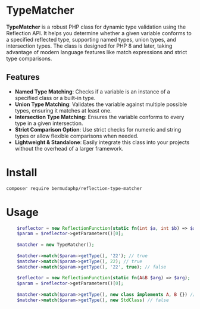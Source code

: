 # TypeMatcher

**TypeMatcher** is a robust PHP class for dynamic type validation using the Reflection API. It helps you determine whether a given variable conforms to a specified reflected type, supporting named types, union types, and intersection types. The class is designed for PHP 8 and later, taking advantage of modern language features like match expressions and strict type comparisons.

## Features

- **Named Type Matching**: Checks if a variable is an instance of a specified class or a built-in type.
- **Union Type Matching**: Validates the variable against multiple possible types, ensuring it matches at least one.
- **Intersection Type Matching**: Ensures the variable conforms to every type in a given intersection.
- **Strict Comparison Option**: Use strict checks for numeric and string types or allow flexible comparisons when needed.
- **Lightweight & Standalone**: Easily integrate this class into your projects without the overhead of a larger framework.

# Install
```bash
composer require bermudaphp/reflection-type-matcher
```

# Usage
```php
    $reflector = new ReflectionFunction(static fn(int $a, int $b) => $a + $b);
    $param = $reflector->getParameters()[0];
    
    $matcher = new TypeMatcher();
    
    $matcher->match($param->getType(), '22'); // true
    $matcher->match($param->getType(), 22); // true
    $matcher->match($param->getType(), '22', true); // false
    
    $reflector = new ReflectionFunction(static fn(A&B $arg) => $arg);
    $param = $reflector->getParameters()[0];
    
    $matcher->match($param->getType(), new class implements A, B {}) // true
    $matcher->match($param->getType(), new StdClass) // false
   
```
